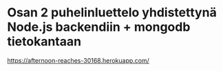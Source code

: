 # Osan 2 puhelinluettelo yhdistettynä Node.js backendiin + mongodb tietokantaan
https://afternoon-reaches-30168.herokuapp.com/
